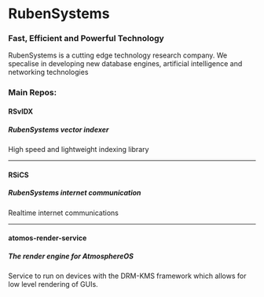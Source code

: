 # RubenSystems 

### Fast, Efficient and Powerful Technology

RubenSystems is a cutting edge technology research company. We specalise in developing new database engines, artificial intelligence and networking technologies

### Main Repos:
#### RSvIDX
##### RubenSystems vector indexer
High speed and lightweight indexing library 

-----

#### RSiCS 
##### RubenSystems internet communication
Realtime internet communications 

-----

#### atomos-render-service 
##### The render engine for AtmosphereOS
Service to run on devices with the DRM-KMS framework which allows for low level rendering of GUIs. 
